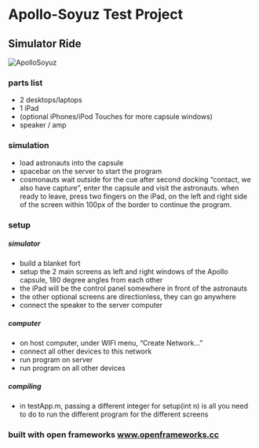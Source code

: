 # Apollo-Soyuz Test Project
## Simulator Ride

![ApolloSoyuz](http://robbykraft.com/ApolloSoyuz.jpg)

### parts list

* 2 desktops/laptops
* 1 iPad
* (optional iPhones/iPod Touches for more capsule windows)
* speaker / amp

### simulation

* load astronauts into the capsule
* spacebar on the server to start the program
* cosmonauts wait outside for the cue after second docking “contact, we also have capture”, enter the capsule and visit the astronauts. when ready to leave, press two fingers on the iPad, on the left and right side of the screen within 100px of the border to continue the program.

### setup

##### simulator

* build a blanket fort
* setup the 2 main screens as left and right windows of the Apollo capsule, 180 degree angles from each other
* the iPad will be the control panel somewhere in front of the astronauts
* the other optional screens are directionless, they can go anywhere
* connect the speaker to the server computer

##### computer

* on host computer, under WIFI menu, “Create Network...”
* connect all other devices to this network
* run program on server
* run program on all other devices

##### compiling

* in testApp.m, passing a different integer for setup(int n) is all you need to do to run the different program for the different screens

### built with open frameworks www.openframeworks.cc